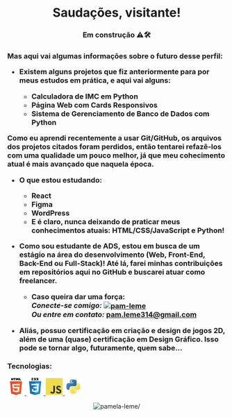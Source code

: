 <h1 align="center">Saudações, visitante!</h1>

<h3 align="center">Em construção ⚠️🛠<h3>
<p align="left">Mas aqui vai algumas informações sobre o futuro desse perfil:</p>


- Existem alguns projetos que fiz anteriormente para por meus estudos em prática, e aqui vai alguns:

  - Calculadora de IMC em Python
  - Página Web com Cards Responsivos
  - Sistema de Gerenciamento de Banco de Dados com Python
<p align="left">Como eu aprendi recentemente a usar Git/GitHub, os arquivos dos projetos citados foram perdidos, então tentarei refazê-los com uma qualidade um pouco melhor, já que meu cohecimento atual é mais avançado que naquela época.</p>

- O que estou estudando:
  - React
  - Figma
  - WordPress
  - E é claro, nunca deixando de praticar meus conhecimentos atuais: HTML/CSS/JavaScript e Python!

- Como sou estudante de ADS, estou em busca de um estágio na área do desenvolvimento (Web, Front-End, Back-End ou Full-Stack)! Até lá, farei minhas contribuições em repositórios aqui no GitHub e buscarei atuar como freelancer.
  - Caso queira dar uma força:<br>*Conecte-se comigo:* <a href="https://linkedin.com/in/pam-leme" target="blank"><img align="center" src="https://cdn.jsdelivr.net/npm/simple-icons@3.0.1/icons/linkedin.svg" alt="pam-leme" height="30" width="40" /></a><br>*Ou entre em contato:* **pam.leme314@gmail.com**

-  Aliás, possuo certificação em criação e design de jogos 2D, além de uma (quase) certificação em Design Gráfico. Isso pode se tornar algo, futuramente, quem sabe...


<h3 align="left">Tecnologias:</h3>
<p align="left">
    <a href="https://www.w3.org/html/" target="_blank"> <img src="https://raw.githubusercontent.com/devicons/devicon/master/icons/html5/html5-original-wordmark.svg" alt="html5" width="40" height="40"/> </a>
    <a href="https://www.w3schools.com/css/" target="_blank"> <img src="https://raw.githubusercontent.com/devicons/devicon/master/icons/css3/css3-original-wordmark.svg" alt="css3" width="40" height="40"/> </a>
    <a href="https://developer.mozilla.org/en-US/docs/Web/JavaScript" target="_blank"> <img src="https://raw.githubusercontent.com/devicons/devicon/master/icons/javascript/javascript-original.svg" alt="javascript" width="40" height="40"/> </a>
    <a href="https://www.python.org" target="_blank"> <img src="https://raw.githubusercontent.com/devicons/devicon/master/icons/python/python-original.svg" alt="python" width="40" height="40"/> </a>
    </p>


<p align="center"> <img src=https://github-readme-stats.vercel.app/api?username=pamela-leme&show_icons=true alt=pamela-leme/> </p>
